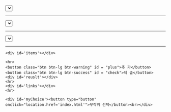 
<!DOCTYPE html>
<html lang="ko">
<head>
	<script data-ad-client="ca-pub-3902556967631374" async src="https://pagead2.googlesyndication.com/pagead/js/adsbygoogle.js"></script>
    <meta charset="utf-8">
    <meta http-equiv="X-UA-Compatible" content="IE=edge">
    <meta name="viewport" content="width=device-width, initial-scale=1">
<script type="text/javascript" src="https://ajax.googleapis.com/ajax/libs/jquery/1.9.1/jquery.min.js"></script>
<!-- 합쳐지고 최소화된 최신 CSS -->
<link rel="stylesheet" href="https://maxcdn.bootstrapcdn.com/bootstrap/3.3.2/css/bootstrap.min.css">

<!-- 부가적인 테마 -->
<link rel="stylesheet" href="https://maxcdn.bootstrapcdn.com/bootstrap/3.3.2/css/bootstrap-theme.min.css">

<!-- 합쳐지고 최소화된 최신 자바스크립트 -->
<script src="https://maxcdn.bootstrapcdn.com/bootstrap/3.3.2/js/bootstrap.min.js"></script>


<!-- Latest compiled and minified CSS -->
<link rel="stylesheet" href="https://cdn.jsdelivr.net/npm/bootstrap-select@1.13.14/dist/css/bootstrap-select.min.css">

<!-- Latest compiled and minified JavaScript -->
<script src="https://cdn.jsdelivr.net/npm/bootstrap-select@1.13.14/dist/js/bootstrap-select.min.js"></script>

<!-- (Optional) Latest compiled and minified JavaScript translation files -->
<script src="https://cdn.jsdelivr.net/npm/bootstrap-select@1.13.14/dist/js/i18n/defaults-*.min.js"></script>

<script>

function getParameterByName(name) {
    name = name.replace(/[\[]/, "\\[").replace(/[\]]/, "\\]");
    var regex = new RegExp("[\\?&]" + name + "=([^&#]*)"),
        results = regex.exec(location.search);
    return results === null ? "" : decodeURIComponent(results[1].replace(/\+/g, " "));
}

var g_TotAnswer=
[
	//0
	["Manhattan - 맨해튼",
		['stirring', 'cocktail', 'cherry'],
		[['bw', '1 1/2'],['sv', '3/4'],['ab', '1d']],
		[
			'https://www.youtube.com/watch?v=3Z4UoRUKdcI',
			'https://www.beveragemaster.kr/15224',
			'https://namu.wiki/w/%EB%A7%A8%ED%95%B4%ED%8A%BC(%EC%B9%B5%ED%85%8C%EC%9D%BC)',
			'19세기 중반부터 세계인들이 즐겨 마셨던 칵테일로 ‘칵테일의 여왕’이라고도 부른다. 맨해튼이라는 이름은 제19대 미국 대통령선거 때 윈스턴 처칠의 어머니가 맨해튼클럽에서 파티를 열었을 때 처음 선보인 칵테일이기 때문에 붙여졌다는 설과 메릴랜드주의 바텐더가 상처 입은 무장경비원의 사기를 북돋아주기 위해 만들었다고 하는 설 등 다수가 있다.'
		]
	],
	//1
	["Dry Martini - 드라이마티니", 
		['stirring', 'cocktail', 'olive'],
		[['drygin', '2oz'],['dv', '1/3']],
		[
			'https://www.youtube.com/watch?v=RBkvLOEPqwA',
			'https://www.beveragemaster.kr/15204',
			'https://namu.wiki/w/%EB%A7%88%ED%8B%B0%EB%8B%88',
			'마티니는 칵테일의 왕자라고 애주가들로부터 애칭되는 식전주로 유명한 칵테일이다. 어니스트 헤밍웨이가 애음했다는 칵테일로도 유명한데, 1860년 뉴욕에서 Matinez라는 바텐더가 진의 원조인 네덜란드산 Genever Gin에 이태리산 Martini Sweet Vermouth를 1 : 1로 배합하여 만들었으며, 제1차 세계대전 이후 2 : 1로 배합하여 많은 애주가들로부터 애음되어 오다가 1940년부터 Dry Gin에 Martini Dry Vermouth를 3 : 1로 배합하여 만들고 올리브를 곁들여 넣어주게 된 것이 지금의 Martini이다. Martini는 배합하는 비율과 재료에 따라 수백 종류의 마티니 칵테일이 있다.'
		]
	],
	//2
	["Cuba Libre - 쿠바 리브레", 
		['building', 'Highball', 'LemonW'],
		[['rum', '1 1/2'],['LimeJ', '1/2'],['cola', 'fill']],
		[
			'https://www.youtube.com/watch?v=T6fd3fHjz7A',
			'https://www.beveragemaster.kr/15242',
			'https://namu.wiki/w/%EC%BF%A0%EB%B0%94%20%EB%A6%AC%EB%B8%8C%EB%A0%88',
			'1902년 스페인의 식민지였던 쿠바의 독립운동 당시에 생겨난 “Viva Cuba Libre(자유 쿠바 만세)”라는 표어에서 유래된 이름이다. 이 표어는 독립 후에도 쿠바에서 건배할 때 쓰는 합창으로 남아있다가 그대로 칵테일 이름이 되었다고 한다. ‘Cuba Libre’는 영어식으로 읽으면 쿠바 리버이고, 스페인 식으로 읽으면 쿠바 리브레이다. 쿠바 리버는 당시 독립전쟁을 지원하기 위하여 하바 나에 주둔해 있던 미군 소위가 술집에서 우연히 럼에 콜라를 넣어 마신 것에서 탄생해서 유행한 칵테일 로 남미지역을 중심으로 더운 지역에서 흔히 마신다. 쿠바산 럼에 미국산 콜라를 넣어 양국의 연대감을 나타낸 것이 이 칵테일로 정치적인 의미가 짙다. 현재는 소원해진 양국 관계처럼 쿠바에서 사랑받는 칵테일은 아니다. 쿠바 리버는 얼음을 넣은 하이볼 글라스에 화이트 럼 1~1½온스에 라임주스 1/2온스를 넣고 적당량의 콜라를 채운 후 잘 저어주고 레몬 또는 라임 조각으로 장식한다. 럼 특유의 달콤한 향기에 콜라의 단맛과 라임의 신맛이 가미되어 상큼함을 더한다. 럼 대신에 리큐어를 넣으면 ‘쿠바 리버 슈브림’이라는 칵테일이 된다.'
		]
	],
	//3
	["Daiquiri - 다이키리", 
		['shaking', 'cocktail', 'none'],
		[['rum', '1 3/4'],['LimeJ', '3/4'],['sugar','1tsp']],
		[
			'https://www.youtube.com/watch?v=YxV_oOJYtVs',
			'https://www.beveragemaster.kr/15240',
			'https://namu.wiki/w/%EB%8B%A4%EC%9D%B4%ED%82%A4%EB%A6%AC',
			'다이키리는 쿠바 산티아고 해변 근처의 광산이름으로 1905년 광산에서 근무하던 미국인 기술자 콕스(Jennings Cox)가 쿠바산 럼주에 라임 주스와 설탕을 넣고 만들어 마신 것이 시초이다.'
		]
	],
	//4
	["BacardÍ - 바카디", 
		['shaking', 'cocktail', 'none'],
		[['Bacardi', '1 3/4'],['LimeJ', '3/4'],['grenadineS','1tsp']],
		[
			'https://www.youtube.com/watch?v=Yp0y3m7oq8A',
			'https://www.beveragemaster.kr/15238',
			'https://namu.wiki/w/%EB%B0%94%EC%B9%B4%EB%94%94',
			'바카디 칵테일은 럼을 제조하는 바카디 회사가 1933년 발표한 칵테일인데 럼을 베이스로 라임 주스, 그레나딘 시럽을 첨가한다. 바카디 칵테일은 반드시 바카디 럼을 사용하도록 되어 있다. 그 일화를 보면 뉴욕에서 어느 손님이 바텐더에게 바카디 칵테일을 주문하였는데 바텐더가 다른 회사의 럼을 사용하여 조주하였다. 그것을 보고 화가 난 손님이 바카디 칵테일에 바카디 럼을 사용하지 않았다고 고소를 했다. 그 결과 ‘바카디 칵테일은 바카디 럼만을 사용해야 한다’는 판결이 내려졌다고 한다.'
		]
	],
	//5
	["Piña colada - 피나 콜라다", 
		['blending', 'Pilsner', 'PineWCherry'],
		[['rum', '1 1/4'],['pina', '2oz'],['pine', '2oz']],
		[
			'https://www.youtube.com/watch?v=gFx4JcNaS7s',
			'https://www.beveragemaster.kr/15246',
			'https://namu.wiki/w/%ED%94%BC%EB%82%98%20%EC%BD%9C%EB%9D%BC%EB%8B%A4',
			'피나 콜라다를 해석한 뜻으로 한국에서 가장 널리 퍼진 의미는 ‘파인애플이 무성한 언덕’이라는 것으로 선키스트 음료나 칵테일 관련 책자들에도 이렇게 적혀있다.  1954년 8월 16일 푸에르토리코 산 후안에 위치한 카리브 힐튼 호텔의 바에서 처음 소개되었다.'
		]
	],
	//6
	["Rusty Nail - 러스티 네일", 
		['building', 'OldFashioned', 'none'],
		[['sw', '1oz'],['Drambuie', '1/2']],
		[
			'https://www.youtube.com/watch?v=_VYBF1Di6PM',
			'https://www.beveragemaster.kr/15226',
			'https://namu.wiki/w/%EB%9F%AC%EC%8A%A4%ED%8B%B0%20%EB%84%A4%EC%9D%BC',
			'‘녹슨 못’ 또는 ‘고풍스러운’이라는 의미를 지닌 칵테일이다. 그만큼 오래된 칵테일이라는 뜻. 위스키로 만든 리큐어 가운데 가장 역사가 깊은 드람뷔이(Drambuie)를 사용하는 것이 특징이다. 드람뷔이는 스카치 위스키에 벌꿀과 허브를 첨가하여 단맛이 강하다. 위스키의 쓴맛과 드람뷔이의 단 맛이 적절히 조화된 러스티 네일은 식후에 마시기 좋은 칵테일로 손꼽힌다. 여기에 오렌지 비터스를 두 방울 넣으면 ‘스카치 킬트’라는 칵테일이 된다.'
		]
	],
	//7
	["Tequila sunrise - 데킬라 선라이즈", 
		['bnf', 'Pilsner', 'none'],
		[['Tequila', '1 1/2'],['OrangeJ', 'fill'],['grenadineS','1/2']],
		[
			'https://www.youtube.com/watch?v=6DOslLnSm-c',
			'https://www.beveragemaster.kr/15268',
			'https://namu.wiki/w/%EB%8D%B0%ED%82%AC%EB%9D%BC%20%EC%84%A0%EB%9D%BC%EC%9D%B4%EC%A6%88',
			'테킬라의 고향인 멕시코의 ‘일출’을 형상화해서 만든 롱 드링크 칵테일이다. 비슷한 칵테일로 쇼트드링크인 선 라이즈가 있다. 오렌지 주스와 그레나딘 시럽이 만들어내는 색이 인상적인 일출을 표현하고 있다. 붉은색에서 오렌지색으로 그라데이션되는 비밀은 그레나딘 시럽에 있다. 테킬라와 오렌지 주스 사이에 천천히 그레나딘 시럽을 부으면 질량이 큰 시럽이 아래쪽에 쌓이면서 절묘한 색 배합을 만들어내게 된다.'
		]
	],
	//8
	["Apricot - 애프리콧", 
		['shaking', 'cocktail', 'none'],
		[['ApricotB', '1 1/2'],['drygin', '1tsp'],['OrangeJ', '1/2'],['LemonJ', '1/2']],
		[
			'https://www.youtube.com/watch?v=ec162DKkwnw',
			'https://www.beveragemaster.kr/15214',
			'https://namu.wiki/w/%EC%95%A0%ED%94%84%EB%A6%AC%EC%BD%A7',
			''
		]
	],
	//9
	["Sea Breeze - 시브리즈", 
		['building', 'Highball', 'LemonW'],
		[['vodka', '1 1/2'],['cranberryJ', '3oz'],['GrapefruitJ', '1/2']],
		[
			'https://www.youtube.com/watch?v=EuDqLyiOkRo',
			'https://www.beveragemaster.kr/15256',
			'https://namu.wiki/w/%EC%8B%9C%EB%B8%8C%EB%A6%AC%EC%A6%88',
			'바닷바람, 산들산들 불어오는 해풍이라는 뜻으로 1920년대 후반 보드카에 여름과일을 재료로 만들었다고 한다. 이 칵테일은 로맨틱하고 낭만적인 프랑스 영화 ‘프렌치 키스(1995作)’에서 주인공이 프랑스 칸 해변을 거닐며 마신 칵테일로 유명하다.'
		]
	],
	//10
	["Old fashioned - 올드 패션드", 
		['building', 'OldFashioned', 'OrangeSCherry'],
		[['ab', '1dash'],['sodaW', '1/2'],['CubeSugar', '1ea'],['bw', '1 1/2']],
		[
			'https://www.youtube.com/watch?v=mycKEmhkj-E',
			'https://www.beveragemaster.kr/15228',
			'https://namu.wiki/w/%EC%98%AC%EB%93%9C%20%ED%8C%A8%EC%85%98%EB%93%9C',
			'미국 켄터키주의 벤텐스클럽에 모여든 경마 팬을 위해 만들어진 칵테일이라고 한다. 당시 유행하던 ‘토디(Tody)’와 맛과 형태가 비슷해 지난날의 기억을 되살려준다는 의미로 붙은 이름이다. 이 칵테일은 전용 글라스까지 있을 정도로 인기가 높다. 전용 글라스에 각설탕 1개를 넣고 앙고스투라 비터스 1~2대시를 떨어뜨린 다음 약간의 소다수로 녹여준 후 각얼음을 넣는다. 약한 술을 원하면 아메리칸 위스키, 강한 술을 원하면 버번위스키를 1~1½온스를 넣는다. 마지막으로 오렌지, 체리를 글라스에 장식한다. 각설탕 대신 설탕 시럽 또는 가루설탕을 사용해도 된다.'
		]
	],
	//11
	["B-52 - 비-52", 
		['floating', 'sherry wine', 'none'],
		[['kahlua', '1/3p'],['BIC', '1/3p'],['GM', '1/3p']],
		[
			'https://www.youtube.com/watch?v=X1_snYQJjFY',
			'https://www.beveragemaster.kr/15218',
			'https://namu.wiki/w/B-52(%EC%B9%B5%ED%85%8C%EC%9D%BC)',
			'미국의 전략폭격기 이름으로 바에서 원샷하기 좋은 칵테일이다. 커피, 코코넛 크림, 코냑에 오렌지의 향이 어우러져 불을 붙여 마시면 맛과 멋에 빠져들기 싶다. 달콤한 맛과 향에 끌려 한 잔 마시다 보면 강렬한 긴 여운이 느껴진다.'
		]
	],
	//12
	["Black Russian - 블랙 러시안", 
		['building', 'OldFashioned', 'none'],
		[['vodka', '1oz'],['kahlua', '1/2']],
		[
			'https://www.youtube.com/watch?v=uX0WqTvdFZk',
			'https://www.beveragemaster.kr/15266',
			'https://namu.wiki/w/%EB%B8%94%EB%9E%99%20%EB%9F%AC%EC%8B%9C%EC%95%88',
			'공산주의의 맹주였던 구소련이 암흑의 세계로서 철의 장벽으로 막혀 있던 시절, 아무도 항거할 수 없었던 KGB의 횡포에 저항하겠다는 의미가 담긴 칵테일이다.'
		]
	],
	//13
	["Brandy Alexander - 브랜디 알렉산더", 
		['shaking', 'cocktail', 'nutmeg'],
		[['brandy', '3/4'],['cacaoB', '3/4'],['mlik', '3/4']],
		[
			"https://www.youtube.com/watch?v=9gelfaXaCME",
			'https://www.beveragemaster.kr/15234',
			'https://namu.wiki/w/%EB%B8%8C%EB%9E%9C%EB%94%94%20%EC%95%8C%EB%A0%89%EC%82%B0%EB%8D%94',
			'19세기 중반 영국의 국왕 에드워드 7세와 왕비 알렉산더의 결혼을 기념하기 위해 만든 칵테일이다. 처음에는 알렉산드라라고 하는 여성의 이름이 붙었으나 시간이 지나자 지금의 이름으로 변했다고 한다. 크림 맛이 부드럽게 입에 닿는 여성 취향의 칵테일이다. 식후 칵테일로는 최적이다. 브랜디 대신에 보드카를 넣으면 바바라(Babara)라는 칵테일이 된다.'
		]
	],
	//14
	["Singapore Sling - 싱가폴 슬링", 
		['snb', 'Pilsner', 'OrangeSCherry'],
		[['drygin', '1 1/2'],['LemonJ', '1/2'],['sugar','1tsp'],['sodaW', 'fill'],['cherryB', '1/2']],
		[
			'https://www.youtube.com/watch?v=ZSj4aftzSDg',
			'https://www.beveragemaster.kr/15206',
			'https://namu.wiki/w/%EC%8B%B1%EA%B0%80%ED%8F%B4%20%EC%8A%AC%EB%A7%81',
			'영국의 소설가 서머싯이 ‘동양의 신비’라고 극찬했던 칵테일이다. 싱가포르 래플스(Raffles) 호텔에서 고안하였는데, 저녁노을을 표현하였다고 한다. 연한 주홍빛이 나는 아름다운 색 배합과 새콤달콤한 맛으로 인해 여성에게 인기가 좋다. 특유의 화려한 과일장식을 보면서 마시는 것도 즐겁다.'
		]
	],
	//15
	["Grasshopper - 그래스호퍼", 
		['shaking', 'Champagne', 'none'],
		[['menthe', '1oz'],['cacaoW', '1oz'],['mlik','1oz']],
		[
			'https://www.youtube.com/watch?v=Vm5J-tRdwOQ',
			'https://www.beveragemaster.kr/15216',
			'https://namu.wiki/w/%EA%B7%B8%EB%9E%98%EC%8A%A4%ED%98%B8%ED%8D%BC',
			'그래스호퍼란 ‘메뚜기’ 혹은 ‘여치’를 말한다. 완성된 색이 연한 초록빛을 띠기 때문에 그 색으로부터 유래된 이름이다. 크렘 드 망뜨의 상큼한 향기와 크렘 드 카카오(화이트)의 달콤한 맛에 생크림을 가미하여 만드는 이 칵테일은 디저트 대용으로 즐겨도 좋다. 여성들이 특히 좋아하는 칵테일인데, 크렘 드 망뜨(그린)의 양을 늘리거나 브랜디를 조금 가미하면 남성들의 식후주로도 충분히 즐길 수 있다.'
		]
	],
	//16
	["Honeymoon - 허니문", 
		['shaking', 'cocktail', 'none'],
		[['applebrandy', '3/4'],['DOM', '3/4'],['TSec','1/4'],['LemonJ', '1/2']],
		[
			'https://www.youtube.com/watch?v=N9YlKUlakRY',
			'https://www.beveragemaster.kr/15236',
			'https://namu.wiki/w/%ED%97%88%EB%8B%88%EB%AC%B8',
			'신혼의 단꿈을 영원히 간직하기 위해 만든 칵테일로 프랑스 칼바도스산의 Apple Brandy와 프랑스에서 가장 오래된 리큐어의 하나인 Benedictine, 오렌지 향기 풍기는 Triple Sec의 조화가 잘 어우러진 상큼하면서도 향긋한 칵테일이라 하겠다.'
		]
	],
	//17
	["June Bug - 준 벅", 
		['shaking', 'Collins', 'PineWCherry'],
		[['midori', '1oz'],['malibu', '1/2'],['banana','1/2'],['pine', '2oz'],['snsmix', '2oz']],
		[
			'https://www.youtube.com/watch?v=8mJDkvCKgLs',
			'https://www.beveragemaster.kr/15210',
			'https://namu.wiki/w/%EC%A4%80%20%EB%B2%85',
			'6월의 애벌레, 초원이 푸르러 활동이 왕성해진 애벌레란 뜻으로 상큼한 맛과 푸르른 색깔의 조화로 가장 인기 있는 칵테일. 멜론과 코코넛, 바나나의 맛과 향을 풍부하게 느낄 수 있다.'
		]
	],
	//18
	["Geumsan - 금산", 
		['shaking', 'cocktail', 'none'],
		[['GSI', '1 1/2'],['kahlua', '1/2'],['applepucker','1/2'],['LimeJ', '1tsp']],
		[
			'https://www.youtube.com/watch?v=59aQhwqVReE',
			'https://www.beveragemaster.kr/15274',
			'https://namu.wiki/w/%EA%B8%88%EC%82%B0%EA%B5%B0',
			'금산은 한국의 고려 인삼을 대표하는 인삼 생산지로 다른 지역의 인삼보다 육질이 단단하고 사포닌(Saponin)의 함량과 성분이 우수하다. 특히 스트레스, 피로, 우울증, 심부전, 동맥경화, 당뇨병 등에 효과가 있으며 암세포의 증식을 억제하는 항암작용이 있다.인삼주를 적당히 마시면 허약체질 보강에 효과가 있다고 알려져 있으므로 바쁘고 지친 현대인을 위해 금산 인삼주를 사용하여 칵테일을 만들었다.'
		]
	],	
	//19
	["Pousse cafe - 푸스카페 ", 
		['floating', 'liqueurG', 'none'],
		[['grenadineS', '1/3p'],['menthe', '1/3p'],['brandy','1/3p']],
		[
			'https://www.youtube.com/watch?v=Qn2kN4j5aBw',
			'https://www.beveragemaster.kr/15220',
			'https://namu.wiki/w/%ED%91%B8%EC%8A%A4%20%EC%B9%B4%ED%8E%98%20%EB%A0%88%EC%9D%B8%EB%B3%B4%EC%9A%B0',
			'푸스카페는 3색 교통신호등을 잘 표현한 칵테일이다.'
		]
	],
	//20
	["Harvey Wallbanger - 하베이 월 벵거", 
		['bnf', 'Collins', 'none'],
		[['vodka', '1 1/2'],['OrangeJ', 'fill'],['galliano','1/2']],
		[
			'https://www.youtube.com/watch?v=HBz-7E3H4Ok',
			'https://www.beveragemaster.kr/15262',
			'https://namu.wiki/w/%ED%95%98%EB%B9%84%20%EC%9B%94%EB%B1%85%EC%96%B4',
			'캘리포니아의 서핑선수였던 하비가 경기에서 지고 마음을 달래기 위해 마신 칵테일이라고 한다. 이 칵테일을 마시고 취해서 벽에 부딪히며 돌아가는 그를 가리켜 사람들이 ‘벽에 부딪히는 하비’라고 부른 것이 이름의 유래가 되었다. 스크류 드라이버에 갈리아노(Galliano, 약초 · 향초 리큐어)를 첨가한 칵테일인데, 갈리아노는 가장 나중에 띄우듯이 따르는 것이 포인트이다.'
		]
	],
	//21
	["Blue Hawaiian - 블루 하와이", 
		['blending', 'Pilsner', 'PineWCherry'],
		[['rum', '1oz'],['blue curacao', '1oz'],['malibu','1oz'],['pine','2 1/2']],
		[
			'https://www.youtube.com/watch?v=m66XKwq61rI',
			'https://www.beveragemaster.kr/15248',
			'https://namu.wiki/w/%EB%B8%94%EB%A3%A8%20%ED%95%98%EC%99%80%EC%9D%B4',
			'기원은 1957년 해리 예(Harry Yee)라는 바텐더가 와이키키에 있는 하와이 마을에서 일하던 무렵에 볼스 영업사원이 회사 제품으로 만든 음료를 부탁하자 직접 만들어낸 칵테일이라고 한다.'
		]
	],	
	//21
	["Kir - 키르", 
		['building', 'wine', 'LemonP'],
		[['wine', '3oz'],['cassis', '1/2']],
		[
			'https://www.youtube.com/watch?v=XD9P7baEqX4',
			'https://www.beveragemaster.kr/15272',
			'https://namu.wiki/w/%ED%82%A4%EB%A5%B4',
			'프랑스 부르고뉴 지방의 디종시에서 시장을 지낸 캐농 패릭스커 씨가 고안한 칵테일이다. 화이트와인의 풍미에 크렘 드 카시스의 향기와 단맛이 어우러져 우아한 맛을 연출한다. 화이트 와인 대신에 스파클링 와인(샴페인)을 사용하면 ‘키르 로얄(Kir Royal)’이 된다.'
		]
	],
	//22
	["Jindo - 진도", 
		['shaking', 'cocktail', 'none'],
		[['jindo', '1oz'],['mentheW', '1/2'],['WGJ', '3/4'],['rasbperryS', '1/2']],
		[
			'https://www.youtube.com/watch?v=ZwX65Auj8R0',
			'https://www.beveragemaster.kr/15276',
			'https://namu.wiki/w/%EC%A7%84%EB%8F%84%EA%B5%B0',
			'진도(Jindo) 칵테일은 소줏고리를 이용하여 소주를 내릴 때 술 단지에 밭쳐둔 지초를 통과하는 과정에서 지초의 색소가 착색되어 빨간 홍옥색의 빛깔을 띠는 홍주에 상큼한 민트 화이트와 청포도 주스, 라즈베리 시럽을 사용해서 만들었다. 진도는 천연기념물 제53호 진돗개, 중요무형문화재 제8호인 강강술래와 진도아리랑의 발상지로 유명한 곳이다.'
		]
	],	
	//23
	["Side car - 사이드 카", 
		['shaking', 'cocktail', 'none'],
		[['brandy', '1oz'],['Cointreau', '1oz'],['LemonJ', '1/4']],
		[
			'https://www.youtube.com/watch?v=tTlszhgecrU',
			'https://www.beveragemaster.kr/15232',
			'https://namu.wiki/w/%EC%82%AC%EC%9D%B4%EB%93%9C%EC%B9%B4(%EC%B9%B5%ED%85%8C%EC%9D%BC)',
			'제1차 세계대전 중 전쟁터에서 대활약을 했던 사이드카를 이름으로 한 칵테일이다. 프랑스의 군인이 만들었다는 설과 파리의 하리즈 뉴욕 바의 바텐더였던 하리 마켈혼이 고안했다고 하는 설이 있다.'
		]
	],
	//24
	["Kiss of Fire - 키스 오브 화이어", 
		['shaking', 'cocktail', 'sugarRim'],
		[['vodka', '1oz'],['sloe Gin', '1/2'],['dv', '1/2'],['LemonJ', '1tsp']],
		[
			'https://www.youtube.com/watch?v=JPnA_EmQMk8',
			'https://www.beveragemaster.kr/15250',
			'https://namu.wiki/w/%ED%82%A4%EC%8A%A4%20%EC%98%A4%EB%B8%8C%20%ED%8C%8C%EC%9D%B4%EC%96%B4',
			'1955년에 개최되었던 제5회 일본바텐더경연대회에서 1위를 차지했던 칵테일이다. 이시오가켄지(石岡賢師)가 만든 작품이다. 화려한 붉은색에 스노우 스타일로 연출한 아름다운 칵테일이다. 글라스 가장자리에 레몬즙을 적신 후 설탕을 묻히는 것이 포인트이다. 비교적 단맛이 나지만, 슬로진(Sloe Gin)과 드라이 베르무트(약초 와인)의 떫은 듯한 맛이 가미되어 독특하다.'
		]
	],
	//25
	["Margarita - 마가리타", 
		['shaking', 'cocktail', 'saltRim'],
		[['Tequila', '1 1/2'],['TSec', '1/2'],['LimeJ', '1/2']],
		[
			'https://www.youtube.com/watch?v=4anQ-iAh3fE',
			'https://www.beveragemaster.kr/15270',
			'https://namu.wiki/w/%EB%A7%88%EA%B0%80%EB%A6%AC%ED%83%80(%EC%B9%B5%ED%85%8C%EC%9D%BC)',
			'1949년에 개최된 전미 칵테일 콘테스트 입선작으로 존 듀레서 씨가 고안한 칵테일이다. 불행하게 죽은 그의 연인 ‘마르가리타’의 이름을 붙여 출품하였다고 한다. 트리플 섹을 블루 큐라소로 변화 시키면 블루 마가리타라는 이름의 칵테일이 된다. 칵테일글라스에 레몬이나 라임으로 가장자리를 적신 후 소금을 묻혀 스노우 스타일로 장식해 둔다.'
		]
	],
	//26
	["Cosmopolitan - 코스모폴리탄", 
		['shaking', 'cocktail', 'LemonP'],
		[['vodka', '1oz'],['TSec', '1/2'],['LimeJ', '1/2'],['cranberryJ', '1/2']],
		[
			'https://www.youtube.com/watch?v=mLgRe5mthSI',
			'https://www.beveragemaster.kr/15252',
			'https://namu.wiki/w/%EC%BD%94%EC%8A%A4%EB%AA%A8%ED%8F%B4%EB%A6%AC%ED%83%84(%EC%B9%B5%ED%85%8C%EC%9D%BC)',
			'코즈모폴리턴은 세계주의자, 세계인, 국제주의자란 뜻이다. 달콤하고 정열적인 붉은색이 유혹의 물결을 만들어간다.'
		]
	],
	//27
	["New York - 뉴욕", 
		['shaking', 'cocktail', 'LemonP'],
		[['bw', '1 1/2'],['LimeJ', '1/2'],['sugar', '1tsp'],['grenadineS', '1/2tsp']],
		[
			'https://www.youtube.com/watch?v=2R6X8xh6aVQ',
			'https://www.beveragemaster.kr/15222',
			'https://namu.wiki/w/%EB%89%B4%EC%9A%95(%EC%B9%B5%ED%85%8C%EC%9D%BC)',
			'미국의 대도시 뉴욕의 이름을 그대로 붙인 칵테일이다. 뉴욕에 해가 떠오르는 모습을 연상하게 하는 화려한 색채와 자극적이지 않은 맛으로 전 세계인들로부터 사랑받고 있다. 베이스가 되는 위스키는 미국에서 생산된 아메리칸 또는 버번을 사용한다.'
		]
	],
	//28
	["Apple Martini - 애플 마티니", 
		['shaking', 'cocktail', 'AppleS'],
		[['vodka', '1oz'],['applepucker', '1oz'],['LimeJ', '1/2']],
		[
			'https://www.youtube.com/watch?v=WAasrRGOVEw',
			'https://www.beveragemaster.kr/15254',
			'https://namu.wiki/w/%EB%B3%B4%EB%93%9C%EC%B9%B4%ED%8B%B0%EB%8B%88',
			'칵테일의 제왕인 마티니 시리즈 사과와 라임의 상큼한 맛과 향이 환상적인 맛을 창출한다. 약간 시큼하면서 상큼함의 조화로 강렬한 맛을 느끼게 된다. 영화 속 주인공이 멋진 분위기를 연출하며 마시는 것이 칵테일이다.'
		]
	],
	//29
	["Healing - 힐링", 
		['shaking', 'cocktail', 'LemonP'],
		[['GHR', '1 1/2'],['DOM', '1/3'],['cassis', '1/3'],['snsmix', '1oz']],
		[
			'https://www.youtube.com/watch?v=jO8Q-qVsFVU',
			'https://www.beveragemaster.kr/15280',
			'https://namu.wiki/w/%ED%9E%90%EB%A7%81#s-7',
			'힐링(Healing)이란 진피 등 몸에 좋은 8가지 한약재를 침출 · 숙성시켜 만든 감홍로에 하루의 피로를 푸는 데 안성맞춤인 베네딕틴을 사용해서 만든 우리 술 칵테일이다. 스트레스로 몸과 마음이 지쳐가는 현대인에게 한 잔의 힐링으로 마음을 치유해 보자는 의미이다.'
		]
	],
	//30
	["Bloody Mary - 블러디 메리", 
		['building', 'Highball', 'LemonS'],
		[['worcester', '1tsp'],['tabasco', '1dash'],['salt&pepper', 'small'],['vodka', '1 1/2'],['tomato', 'fill']],
		[
			'https://www.youtube.com/watch?v=PzNDi1_gs90',
			'https://www.beveragemaster.kr/15260',
			'https://namu.wiki/w/%EB%B8%94%EB%9F%AC%EB%94%94%20%EB%A9%94%EB%A6%AC',
			'16세기 중반 영국의 여왕 메리 1세는 가톨릭의 부흥을 위해 신교도를 박해하여 ‘피의 메리’라고 불렸다. 토마토 주스가 피 색을 연상시켜 이름의 유래가 되었다는 설이 유력하다. 마시는 사람은 장식된 레몬을 짜서 기호에 맞게 맛을 조절한다. 블러디 불과 같이 해장술로 많이 마시는 칵테일이다.'
		]
	],
	//31
	["Sloe Gin Fizz - 슬로 진 피즈", 
		['snb', 'Highball', 'LemonS'],
		[['sloe Gin', '1 1/2'],['LemonJ', '1/2'],['sugar', '1tsp'],['sodaW', 'fill']],
		[
			'https://www.youtube.com/watch?v=VQy6MW9Pcks',
			'https://www.beveragemaster.kr/15212',
			'https://namu.wiki/w/%EC%8A%AC%EB%A1%9C%20%EC%A7%84%20%ED%94%BC%EC%A6%88',
			'유럽의 들에서 자라고 있는 자두의 일종인 슬로베리를 넣어 숙성시킨 슬로 진을 이용한 칵테일'
		]
	],
	//32
	["Mai-Tai - 마이타이", 
		['blending', 'Pilsner', 'PineWCherry'],
		[['rum', '1 1/4'],['TSec', '3/4'],['LimeJ', '1oz'],['pine', '1oz'],['OrangeJ', '1oz'],['grenadineS', '1/4']],
		[
			'https://www.youtube.com/watch?v=0LZAdSJyg-U',
			'https://www.beveragemaster.kr/15244',
			'https://namu.wiki/w/%EB%A7%88%EC%9D%B4%ED%83%80%EC%9D%B4',
			'마이타이란 타히티어로 ‘최고’라는 의미이다. 오클랜드에 있는 폴리네시안 레스토랑인 ‘토레다 빅스’의 사장인 빅터 J. 바지로가 고안한 트로피컬 칵테일이다. 전 세계적으로 사랑받고 있는 문자 그대로 ‘최고’인 트로피컬 칵테일이다. 장식의 화려함과 칵테일의 색 배합과 그 실루엣은 아름답기로 유명하다. 전 세계에 레시피가 알려져서 럼만 타면 즉석에서 만들 수 있도록 한 마이타이믹스, 완제품을 병에 담아 놓은 것 등 미국을 중심으로 다양한 제품이 나와 있다'
		]
	],
	//33
	["Moscow Mule - 모스코 뮬",
		['building', 'Highball', 'LemonS'],
		[['vodka', '1 1/2'],['LimeJ', '1/2'],['GinAle', 'fill']],
		[
			'https://www.youtube.com/watch?v=oQUbEIgF0hA',
			'https://www.beveragemaster.kr/15258',
			'https://namu.wiki/w/%EB%AA%A8%EC%8A%A4%EC%BD%94%20%EB%AE%AC',
			'1946년에 스미노프(Smirnoff) 보드카를 판매하기 위한 판촉의 일환으로 조주하였으며 처음에는 구리로 만든 머그(Mug)잔에 모스코 뮬을 마시는 손님들의 모습을 즉석사진으로 찍어 기념으로 주었다고 한다.'
		]
	],
	//34
	["Whiskey Sour - 위스키 사워",
		['snb', 'sour glass', 'LemonSC'],
		[['bw ', '1 1/2'],['LemonJ', '1/2oz'],['sugar', '1tsp'],['sodaW', '1oz']],
		[
			'https://www.youtube.com/watch?v=OO4aPgwE0-c',
			'https://www.beveragemaster.kr/15230',
			'https://namu.wiki/w/%EC%9C%84%EC%8A%A4%ED%82%A4%20%EC%82%AC%EC%9B%8C',
			'위스키 베이스로, 레몬 주스와 설탕이 재료로 들어간다. 맛은 무척 부드럽고 조화로운 신맛과 단맛을 느낄 수 있다. 때문에이 칵테일 레시피가 처음으로 저서에 기록된 건 1862년 제리 토마스(Jerry Thomas)의 바텐더 가이드(The Bartender\'s Guide)라는 저서에 의해서다. 허나 정작 레시피 자체의 유래는 1700년대인, 무려 한 세기 전에 존재했던 것이다. 한창 괴혈병이 유행일 무렵, 에드워드 바논(Edward Vernon)이라는 선장이 증류주와 레몬 주스 또는 라임 주스를 섞어 만든 음료를 선원들에게 마시게 했는데 바로 여기서 유래된 것.'
		]
	],
	//35
	["Negroni - 네그로니",
		['building', 'OldFashioned', 'LemonP'],
		[['drygin ', '3/4'],['sv', '3/4'],['campari', '3/4']],
		[
			'https://www.youtube.com/watch?v=b6RITJdmPWM',
			'https://www.beveragemaster.kr/15208',
			'https://namu.wiki/w/%EB%84%A4%EA%B7%B8%EB%A1%9C%EB%8B%88',
			'니그로니라는 것은 이탈리아의 카미로 니그로니 백작의 이름으로, 백작이 즐겨 마셨던 식전주라고 알려져 있다. 피렌체에 있는 유명한 레스토랑 카소니의 바텐더가 1962년 백작의 허락으로 ‘네그로니’라고 발표했다. 캄파리의 쌉쌀한 맛이 특징이다.'
		]
	],
	//35
	["Long Island Iced Tea - 롱 아일랜드 아이스티",
		['bnf', 'Collins', 'LemonW'],
		[['drygin ', '1/2'],['vodka', '1/2'],['rum', '1/2'],['Tequila', '1/2'],['TSec', '1/2'],['snsmix', '1 1/2'],['cola', 'fill']],
		[
			'https://www.youtube.com/watch?v=MktCrcnJQ3ss',
			'https://www.beveragemaster.kr/15264',
			'https://namu.wiki/w/%EB%A1%B1%20%EC%95%84%EC%9D%BC%EB%9E%9C%EB%93%9C%20%EC%95%84%EC%9D%B4%EC%8A%A4%20%ED%8B%B0',
			'웨스턴바에서 제공되는 롱아일랜드 아이스티는 셰이킹 기법으로 제공되는 경우도 있다. 콜라를 제외한 재료를 셰이커에 넣고 잘 흔든 다음 콜린스 글라스에 얼음을 걸러 따른 뒤 콜라를 TOP한다. (콜라에 의해 홍차의 색으로 변하면서 맛도 홍차의 맛이 난다 하여 붙여진 이름)'
		]
	],
	//34
	["Puppy Love - 풋사랑",
		['shaking', 'cocktail', 'AppleS'],
		[['andong', '1oz'],['TSec', '1/3'],['applepucker', '1oz'],['LimeJ', '1/3']],
		[
			'https://www.youtube.com/watch?v=FN__tYZtz80',
			'https://www.beveragemaster.kr/license_practice/15278',
			'https://namu.wiki/w/%ED%92%8B%EC%82%AC%EB%9E%91',
			'풋사랑은 대구, 능금아가씨의 풋풋하고 아련한 첫사랑의 감정을 떠올리면서 안동 소주를 사용하여 만든 우리 술 칵테일이다.'
		]
	],
	//35
	["Gochang - 고창",
		['stirring', 'ChampagneF', 'none'],
		[['Bokbunja', '2oz'],['TSec', '1/2'],['sprite', '2oz']],
		[
			'https://www.youtube.com/watch?v=YJ6Nr3uNRoQ',
			'https://www.beveragemaster.kr/license_practice/15282',
			'https://namu.wiki/w/%EA%B3%A0%EC%B0%BD%EA%B5%B0',
			'선운산 복분자주는 1998년 현대그룹 정주영 회장이 소떼를 몰고 방북, 김정일 국방위원장 등 북측 인사들에게 선물하면서 세상의 주목을 받기 시작한 데 이어 농림부가 주최한 ‘우리 식품 세계화 특별품평회’에서 대상인 대통령상을 받았다. 또한 2000년 10월 서울에서 개최된 아시아유럽정상회의(ASEM) 당시 위스키 대신 공식 연회주로 선정되는 등 국가적인 행사에서 우리나라를 대표하는 전통주로서의 명성을 재확인하면서 더욱 급속히 알려지게 되었다. 복분자라는 이름은 이 열매를 먹으면 요강이 뒤집힐 만큼 소변줄기가 세어진다는 민담에서 유래되어 ‘엎어질 복(覆), 요강 분(盆), 아이 자(子)’라는 이름을 얻었다. 복분자는 폴리페놀을 다량 함유, 함암효과, 노화억제, 동맥경화예방, 혈전예방, 살균효과 등이 있다는 것이 밝혀졌다.'
		]
	],
	
	
	
];

var g_nQ = Math.floor((Math.random() * g_TotAnswer.length));

var g_select = getParameterByName('item');

if (g_select.length > 0)
{
	console.log("Selected Items");
	g_nQ = parseInt(g_select);
	
	if (g_nQ >= g_TotAnswer.length)
	{
		g_nQ = g_TotAnswer.length-1;
	}
		
}

console.log("g_nQ : " + g_nQ);


var g_answer2 = g_TotAnswer[g_nQ][1];
var g_answer = g_TotAnswer[g_nQ][2];

var g_material = [
	['none','병 선택'],
	['sw','Scotch Whisky [스카치 위스키]'],
	['bw','Bourbon Whiskey [버번 위스키]'],
	['brandy','Brandy [브랜디]'],
	['applebrandy','Apple Brandy [애플 브랜디]'],
	['drygin','Dry Gin [드라이 진]'],
	['Tequila', 'Tequila [데킬라]'],
	['vodka', 'Vodka [보드카]'],
	['rum','Rum [럼]'],
	['Bacardi','Bacardi [바카디]'],
	
	['Drambuie','Drambuie [드람뷔]'],
	['sv','Sweet vermouth [스위트 베르무트]'],
	['dv','Dry Vermouth [드라이 베르무트]'],
	['ApricotB','Apricot brandy [애프리콧 브랜디]'],
	['cherryB','Cherry brandy [체리 브랜디]'],
	['kahlua','kahlua [칼루아]'],
	['BIC','Baileys Irish Cream [베일리스]'],
	['DOM','Bénédictine D.O.M [베네딕틴]'],
	['midori','Midori [미도리]'],
	['malibu','Malibu [말리부]'],
	['cacaoB','Crème De Cacao Brown[크렘 드 카카오 브라운]'],
	['cacaoW','Crème De Cacao White[크렘 드 카카오 화이트]'],
	['menthe','Crème de menthe Green [크렘 드 멘트 그린]'],
	['mentheW','Crème de menthe White [크렘 드 멘트 화이트]'],
	['banana','Crème de banana [크렘 드 바나나]'],
	['cassis', 'Cream De Cassis [크림 드 카시스]'],
	['applepucker','Apple Pucker [애플 퍼커]'],
	['sloe Gin','Sloe Gin [슬로진]'],
	['blue curacao','Blue Curacao [블루 큐라소]'],
	['Cointreau','Cointreau [쿠앵트로]'],
	['TSec','Triple sec [트리플 섹]'],
	['GM','Grand Marnier [그랑 마르니에]'],
	['galliano','Galliano [갈리아노]'],	
	['ab','Angostura bitters [앙고스투라 비터]'],	
	['campari','Campari [캄파리]'],	
	
	['GSI','Geumsan Insamju [금산 인산주]'],
	['jindo','Jindo Hong ju [진도 홍주]'],
	['GHR','Gam Hong Ro [감홍로]'],
	['andong','Andong Soju [안동 소주]'],
	['Bokbunja','Sunwoonsan Bokbunja Wine [선운산 복분자주]'],
	
	['wine','White Wine [화이트 와인]'],	
	
	['LimeJ', 'lime juice [라임 주스]'],
	['LemonJ','Lemon Juice [레몬 주스]'],
	['OrangeJ','Orange Juice [오렌지 주스]'],	
	['GrapefruitJ','Grapefruit Juice [자몽 주스]'],
	['pine','Pineapple Juice [파인애플 주스]'],
	['cranberryJ','Cranberry Juice [크랜베리 주스]'],
	['WGJ','White Grape Juice [청포도 주스]'],
	['tomato','Tomato Juice [토마토 주스]'],
	['pina','Pina Colada Mix [피나콜라다 믹스]'],
	['snsmix','Sweet & Sour Mix [스윗 앤 사워 믹스]'],
	['cola','Cola [콜라]'],
	['sprite','Sprite  [사이다]'],
	['sodaW','Club Soda [소다수]'],
	['GinAle','Ginger ale [진저엘]'],
	['mlik','Mlik [우유]'],
	
	['grenadineS', 'Grenadine [그레나딘 시럽]'],
	['rasbperryS', 'Raspberry Syrup [라즈베리 시럽]'],
	['worcester', 'Worcester Sauce [우스터 소스]'],
	['tabasco', 'Tabasco Sauce [타바스코 소스]'],
	['salt&pepper', 'salt & pepper [소금 & 후추]'],
	['sugar', 'sugar powder [설탕]'],
	['CubeSugar', 'Cube sugar [각설탕]']	
];

var g_volume=
[
	['none','용량선택'],
	['small', 'Pinch [한꼬집]'],
	['1d', '1 dash (0.9ml)'],
	['1/2tsp', '1/2 tsp (1.9ml)'],
	['1tsp', '1 tsp (3.75ml)'],
	['1/4', '1/4 oz (7.5ml)'],
	['1/3', '1/3 oz (10ml)'],
	['1/2', '1/2 oz (15ml)'],
	['2/3', '2/3 oz (20ml)'],
	['3/4', '3/4 oz (22.5ml)'],
	['1oz', '1 oz (30ml)'],
	['1 1/4', '1 1/4 oz'],
	['1 1/3', '1 1/3 oz'],
	['1 1/2', '1 1/2 oz (45ml)'],
	['1 2/3', '1 2/3 oz'],
	['1 3/4', '1 3/4 oz'],
	['2oz', '2 oz (60ml)'],
	['2 1/2', '2 1/2 oz (75ml)'],
	['3oz', '3 oz (90ml)'],
	['1/3p', '1/3 part'],
	['fill', 'Fill [80%]'],
	['1ea', '1 ea']
]

var g_garnish = 
[
	['none', '장식 없음'],
	['cherry', 'Cherry [체리]'],
	['olive', 'olive [올리브]'],
	['LemonW', 'lemon Wedge [레몬 웨지]'],
	['nutmeg', 'nutmeg powdered [넛멕 가루]'],
	['AppleS', 'Apple Slice [애플 슬라이스]'],
	['LemonS', 'Lemon Slice [레몬 슬라이스]'],
	['PineWCherry', 'Wedge Pineapple & Cherry [웨지 파인애플 & 체리]'],
	['OrangeSCherry', 'Slice Orange & Cherry [슬라이스 오렌지 & 체리]'],
	['LemonSC', 'Slice Lemon & Cherry [슬라이스 레몬 & 체리]'],
	['LemonP', 'Twist of Lemon peel [레몬 필]'],
	['sugarRim', 'Rimming with Sugar [설탕 리밍]'],
	['saltRim', 'Rimming with Salt [소금 리밍]']
]

var g_glass = 
[
	['none', '잔 선택'],
	['liqueurG', 'Liqueur Glass [리큐어 글라스]'],	
	['Shot', 'Shot Glass [삿 글라스]'],
	['OldFashioned', 'Old Fashioned Glass [올드패션드 글라스]'],
	['cocktail', 'Cocktail Glass [칵테일 글라스]'],
	['Champagne', 'Saucer Champagne Glass [소서 샴페인 글라스]'],
	['ChampagneF', 'Flute Champagne Glass [풀루트 샴페인 글라스]'],
	['wine', 'Wine Glass [와인 글라스]'],
	['sherry wine', 'sherry wine glass [쉐리 와인 글라스]'],
	['sour glass', 'sour glass [사워 글라스]'],
	['brandy snifter', 'brandy snifter [브랜디 스니프터]'],
	['goblet', 'goblet [고블렛]'],
	['mug', 'mug glass[머그 글라스]'],
	['Pilsner', 'Pilsner [필스너]'],
	['Highball', 'Highball glass [하이볼 글라스]'],
	['Collins', 'collins glass [콜린스 글라스]'],
	['irish coffee glass', 'irish coffee glass [아이리시 커피 글라스]']
]

var g_technique = 
[
	['none', '기법 선택'],
	['stirring','stirring [스터링]'],
	['building','building [빌딩]'],
	['shaking','shaking [셰이킹]'],
	['blending','blending [블렌딩]'],
	['floating','floating [플로팅]'],
	['bnf','building & floating[빌딩 & 플로팅]'],
	['snb','shaking & building[셰이킹 & 빌딩]']
]

var g_index = 0;

function addA()
{
	$('#items').append('<div id = "item'+g_index+'"><select id = "material'+g_index+'" class="selectpicker" data-width="210px" ></select> <select id = "volume'+g_index+'"  class="selectpicker" data-width="100px"></select><button class="btn btn-lg btn-danger" id = "minus'+g_index+'">-</button></div>');
	
	addSelect(g_index);
	
	$('#material'+g_index).selectpicker();
	$('#volume'+g_index).selectpicker();
	
	var index = g_index;
	
	$('#minus'+index).click(function()
	{
		console.log( "remove"+ index);
		$('#item'+index).remove();
	})
	
	g_index++;
}

function addSelect(id)
{
	for(var count = 0; count < g_material.length; count++){                
                var option = "<option value='"+g_material[count][0]+"'>"+g_material[count][1]+"</option>";
				$("#material"+id).append(option);
	}
	for(var count = 0; count < g_volume.length; count++){                
                var option = "<option value='"+g_volume[count][0]+"'>"+g_volume[count][1]+"</option>";
				$("#volume"+id).append(option);
	}
	
	
}

function addOption(id, name)
{
	for(var count = 0; count < id.length; count++){                
                var option = "<option value='"+id[count][0]+"'>"+id[count][1]+"</option>";
				$("#"+name).append(option);
	}
}

function testCheck()
{
	//Technique
	var bFailed = true;
	for(var i = 0; i < g_technique.length; i++){                
		if (g_TotAnswer[g_nQ][1][0].match(g_technique[i][0]) != null)
		{
			bFailed = false;
			console.log('          Technique OK');
			break;
		}
	}	
	if (bFailed == true)
	{
		console.log('Technique !!!!!!!!!!!!!!!!');
	}
	//////////////////////////////////////////////
	
	//Glass
	bFailed = true;
	for(var i = 0; i < g_glass.length; i++){                
		if (g_TotAnswer[g_nQ][1][1].match(g_glass[i][0]) != null)
		{
			bFailed = false;
			console.log('          Glass OK');
			break;
		}
	}
	if (bFailed == true)
	{
		console.log('Glass !!!!!!!!!!!!!!!!');
	}
	//////////////////////////////////////////////
		
	//Garnish
	bFailed = true;
	for(var i = 0; i < g_garnish.length; i++){                
		if (g_TotAnswer[g_nQ][1][2].match(g_garnish[i][0]) != null)
		{
			bFailed = false;
			console.log('          Garnish OK');
			break;
		}
	}
	if (bFailed == true)
	{
		console.log('Garnish !!!!!!!!!!!!!!!!');
	}
	//////////////////////////////////////////////
	
	//material & Vol
	
	for(var i = 0; i < g_TotAnswer[g_nQ][2].length; i++){
		g_TotAnswer[g_nQ][2][i][0]
		g_TotAnswer[g_nQ][2][i][1]
		
		bFailed = true;
		
		// material
		for(var j = 0; j < g_material.length; j++){
			if (g_TotAnswer[g_nQ][2][i][0].match(g_material[j][0]) != null)
			{
				bFailed = false;
				console.log('          material ' +g_material[j][1]+ ' OK');
				break;
			}
		}		
		if (bFailed == true)
		{
			console.log('material ' + g_TotAnswer[g_nQ][2][i][0] + ' Failed!!!!!!!!!!!!!!!!');
		}
		//////////////////////////////////////////////
		
		// Vol
		for(var j = 0; j < g_volume.length; j++){
			if (g_TotAnswer[g_nQ][2][i][1].match(g_volume[j][0]) != null)
			{
				bFailed = false;
				console.log('          Vol ' +g_volume[j][1]+ ' OK');
				break;
			}
		}		
		if (bFailed == true)
		{
			console.log('Vol ' + g_TotAnswer[g_nQ][2][i][0] + ' Failed!!!!!!!!!!!!!!!!');
		}
		//////////////////////////////////////////////		
	}
	
	console.log(g_TotAnswer[g_nQ][3][0]);
	console.log(g_TotAnswer[g_nQ][3][1]);
	console.log(g_TotAnswer[g_nQ][3][2]);
	console.log(g_TotAnswer[g_nQ][3][3]);
	//////////////////////////////////////////////
	
}

$( document ).ready(function() {
	testCheck();
    console.log( "ready!" );
	
	$('#title').text(g_TotAnswer[g_nQ][0]);	
	
	addOption(g_garnish, "s_garnish");
	
	addOption(g_glass, "s_glass");
	
	addOption(g_technique, "s_technique");
	
	$('select').selectpicker();
	
	addA();
	addA();
	
	$('#links').append('<button type="button" class="btn btn-lg btn-info" onclick="location.href=\''+g_TotAnswer[g_nQ][3][0]+'\'">유투브 링크</button>');
	$('#links').append('<button type="button" class="btn btn-lg btn-info" onclick="location.href=\''+g_TotAnswer[g_nQ][3][1]+'\'">조주기능사 링크</button>');
	$('#links').append('<button type="button" class="btn btn-lg btn-info" onclick="location.href=\''+g_TotAnswer[g_nQ][3][2]+'\'">나무위키 링크</button>');
	
	
	for(var index = 0; index < g_TotAnswer.length; index++){
	
                var option = '<button type="button" onclick="location.href=\'index.html?item='+index+'\'">'+g_TotAnswer[index][0]+'</button>'
				$('#myChoice').append(option);
	}
	
	
	
	$('#check').click(function()
	{
		console.log( "check" );
		
		var bPass = false;
		
		var errType = 0
		
		if (g_answer2[0].match($("#s_technique option:selected").val()) &&
		g_answer2[1].match($("#s_glass option:selected").val()) &&
		g_answer2[2].match($("#s_garnish option:selected").val()) )
		{
			errType = 1;
			console.log( "Check[technique/glass/garnish] Passed 1 >>>>  Checking material Count" );
			
			var answer = Array();
			for(var count = 0; count < g_index; count++){
				var temp = Array();
				
				if ('none'.match($("#material"+count+" option:selected").val()) == null)
				{
					temp.push($("#material"+count+" option:selected").val());					
					
					if ('none'.match($("#volume"+count+" option:selected").val()) == null)
					{
						temp.push($("#volume"+count+" option:selected").val());
						answer.push(temp);
					}
				}
			}
			
			if (g_answer.length == answer.length)
			{	
				errType = 2;
				console.log( "Check[material Count] Passed 2 >>>>  Checking material Type");
				
				bPass = true;
				
				for(var i = 0; i < g_answer.length; i++){
					var tTemp = false;
					for(var j = 0; j < answer.length; j++){
						if (g_answer[i][0].match(answer[j][0]) != null) {
							tTemp = true;
							break;
						}
					}
					
					if (tTemp == false){
						bPass = false;
						break;
					}
				}
				
				if (bPass)
				{				
					errType = 3;
					console.log( "Check[material Type] Passed 3 >>>>  Checking volume Type");
				
					bPass = true;
					for(var i = 0; i < g_answer.length; i++){
						var tTemp = false;
						for(var j = 0; j < answer.length; j++){
							if (g_answer[i][0].match(answer[j][0]) != null && 
                                                            g_answer[i][1].match(answer[j][1]) != null ) {
								tTemp = true;
								break;
							}
						}
						
						if (tTemp == false){
							bPass = false;
							break;
						}
					}
				}							
			}
		
		}
		
		if (bPass == true){
			$('#reuslt').text("정답 입니다!!! - " + g_TotAnswer[g_nQ][3][3]);
				console.log( 'ok' );
		}else{
			if (errType == 0)
			{
				$('#reuslt').text("실패.. 방법 / 잔 / 가니쉬 을 다시 생각해보세요!!");
			}
			else if (errType == 1){
				$('#reuslt').text("실패.. 선택한 물질이 많거나 적습니다. 다시 생각해보세요!!");
			}
			else if (errType == 2){
				$('#reuslt').text("실패.. 선택한 물질 중 다른 것이 선택되었습니다. 다시 생각해보세요!!");
			}
			else if (errType == 3){
				$('#reuslt').text("실패.. 용량이 잘못 선택되었습니다. 다시 생각해보세요!!");
			}
			console.log( 'Not ok !!!!!!!!!!!!!!1' );
			
		}
		
	})
	
	$('#plus').click(function()
	{
		console.log( "plus" );
		addA();
	})
});



</script>
</head>
<body>
<H2 id='title'></H2>
	<div id='glass'>
		<select class="selectpicker" data-width="320px" id = 's_glass'>
		</select>
	</div>
	<hr>
	<div id='technique'>
		<select class="selectpicker" data-width="320px" id ='s_technique'>
		</select>
	</div>
	<hr>
	<div id='Garnish'>
		<select class="selectpicker" data-width="320px" id='s_garnish'>
		</select>
	</div>
	<hr>
	
	<div id='items'></div>
	
	<hr>
	<button class="btn btn-lg btn-warning" id = "plus">추 가</button>
	<button class="btn btn-lg btn-success" id = "check">제 출</button>	
	<div id='reuslt'></div>	
	<hr>
	<div id='links'></div>
	<hr>
	
	<div id='myChoice'><button type="button" onclick="location.href='index.html'">무작위 선택</button><br></div>
</body>
</html>
